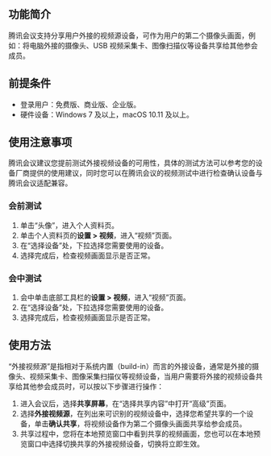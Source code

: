 

## 功能简介
腾讯会议支持分享用户外接的视频源设备，可作为用户的第二个摄像头画面，例如：将电脑外接的摄像头、USB 视频采集卡、图像扫描仪等设备共享给其他参会成员。

## 前提条件
- 登录用户：免费版、商业版、企业版。
- 硬件设备：Windows 7 及以上，macOS 10.11 及以上。

## 使用注意事项
腾讯会议建议您提前测试外接视频设备的可用性，具体的测试方法可以参考您的设备厂商提供的使用建议，同时您可以在腾讯会议的视频测试中进行检查确认设备与腾讯会议适配兼容。

### 会前测试
1. 单击“头像”，进入个人资料页。
2. 单击个人资料页的**设置 > 视频**，进入“视频”页面。
3. 在“选择设备”处，下拉选择您需要使用的设备。
4. 选择完成后，检查视频画面显示是否正常。

### 会中测试
1. 会中单击底部工具栏的**设置 > 视频**，进入“视频”页面。
2. 在“选择设备”处，下拉选择您需要使用的设备。
3. 选择完成后，检查视频画面显示是否正常。

## 使用方法
“外接视频源”是指相对于系统内置（build-in）而言的外接设备，通常是外接的摄像头、视频采集卡、图像采集扫描仪等视频设备，当用户需要将外接的视频设备共享给其他参会成员时，可以按以下步骤进行操作：
1. 进入会议后，选择**共享屏幕**，在“选择共享内容”中打开“高级”页面。
2. 选择**外接视频源**，在列出来可识别的视频设备中，选择您希望共享的一个设备，单击**确认共享**，将视频设备作为第二个摄像头画面共享给参会成员。
3. 共享过程中，您将在本地预览窗口中看到共享的视频画面，您也可以在本地预览窗口中选择切换共享的外接视频设备，切换将立即生效。
